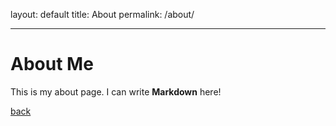 layout: default
title: About
permalink: /about/

---

# About Me

This is my about page. I can write **Markdown** here!


[back](./)